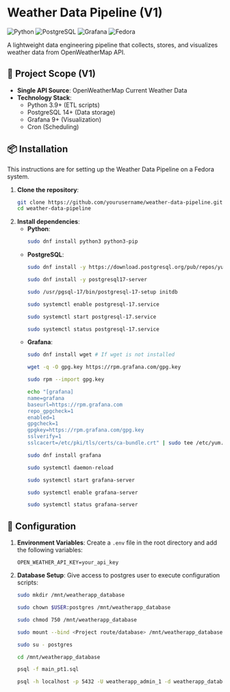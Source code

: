 # Weather Data Pipeline (V1)

![Python](https://img.shields.io/badge/python-3.9%2B-blue)
![PostgreSQL](https://img.shields.io/badge/PostgreSQL-14%2B-blue)
![Grafana](https://img.shields.io/badge/Grafana-9.0%2B-blue)
![Fedora](https://img.shields.io/badge/Fedora-42-blue)

A lightweight data engineering pipeline that collects, stores, and visualizes weather data from OpenWeatherMap API.

## 📌 Project Scope (V1)
- **Single API Source**: OpenWeatherMap Current Weather Data
- **Technology Stack**:
  - Python 3.9+ (ETL scripts)
  - PostgreSQL 14+ (Data storage)
  - Grafana 9+ (Visualization)
  - Cron (Scheduling)

## 📦 Installation
This instructions are for setting up the Weather Data Pipeline on a Fedora system.
1. **Clone the repository**:
   ```bash
   git clone https://github.com/yourusername/weather-data-pipeline.git
   cd weather-data-pipeline
   ```
2. **Install dependencies**:
    * **Python**:
        ```bash
        sudo dnf install python3 python3-pip
        ```
    * **PostgreSQL**:
        ```bash
        sudo dnf install -y https://download.postgresql.org/pub/repos/yum/reporpms/F-42-x86_64/pgdg-fedora-repo-latest.noarch.rpm

        sudo dnf install -y postgresql17-server
        
        sudo /usr/pgsql-17/bin/postgresql-17-setup initdb

        sudo systemctl enable postgresql-17.service

        sudo systemctl start postgresql-17.service

        sudo systemctl status postgresql-17.service
        ```
    * **Grafana**:
        ```bash
        sudo dnf install wget # If wget is not installed

        wget -q -O gpg.key https://rpm.grafana.com/gpg.key

        sudo rpm --import gpg.key

        echo "[grafana]
        name=grafana
        baseurl=https://rpm.grafana.com
        repo_gpgcheck=1
        enabled=1
        gpgcheck=1
        gpgkey=https://rpm.grafana.com/gpg.key
        sslverify=1
        sslcacert=/etc/pki/tls/certs/ca-bundle.crt" | sudo tee /etc/yum.repos.d/grafana.repo

        sudo dnf install grafana

        sudo systemctl daemon-reload

        sudo systemctl start grafana-server

        sudo systemctl enable grafana-server

        sudo systemctl status grafana-server
        ```

## 📄 Configuration
1. **Environment Variables**:
   Create a `.env` file in the root directory and add the following variables:
   ```env
   OPEN_WEATHER_API_KEY=your_api_key
   ```
2. **Database Setup**:
    Give access to postgres user to execute configuration scripts:
    ```bash
    sudo mkdir /mnt/weatherapp_database

    sudo chown $USER:postgres /mnt/weatherapp_database

    sudo chmod 750 /mnt/weatherapp_database

    sudo mount --bind <Project route/database> /mnt/weatherapp_database

    sudo su - postgres

    cd /mnt/weatherapp_database

    psql -f main_pt1.sql

    psql -h localhost -p 5432 -U weatherapp_admin_1 -d weatherapp_database -f main_pt2.sql
    ```
    